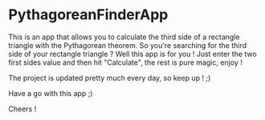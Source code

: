 # PythagoreanFinderApp
This is an app that allows you to calculate the third side of a rectangle triangle with the Pythagorean theorem.
So you're searching for the third side of your rectangle triangle ? Well this app is for you ! Just enter the two first sides value and then hit "Calculate", the rest is pure magic, enjoy !

The project is updated pretty much every day, so keep up ! ;)

Have a go with this app ;)

Cheers !
